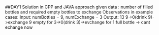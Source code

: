 ##DAY1 Solution in CPP and JAVA approach
given data :
   number of filled bottles and required empty bottles to exchange
Observations in example cases:
Input: numBottles = 9, numExchange = 3
Output: 13
9->0(drink 9)->exchange 9 empty for 3->0(drink 3)->evchange for 1 full bottle -> cant echange now
   
